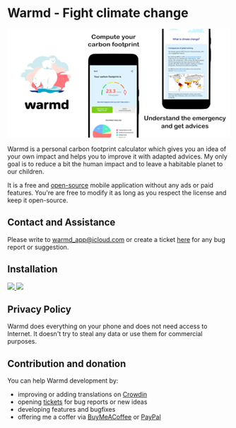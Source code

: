 # Warmd - Fight climate change

![Banner](/raw_graphics/banner_full.png)

Warmd is a personal carbon footprint calculator which gives you an idea of your own impact and helps you to improve it with adapted advices. My only goal is to reduce a bit the human impact and to leave a habitable planet to our children.

It is a free and [open-source](https://www.gnu.org/philosophy/free-sw.html) mobile application without any ads or paid features. You're are free to modify it as long as you respect the license and keep it open-source.

## Contact and Assistance
Please write to [warmd_app@icloud.com](mailto:warmd_app@icloud.com) or create a ticket [here](https://github.com/FredJul/Warmd/issues/new) for any bug report or suggestion.

## Installation
<a href="https://play.google.com/store/apps/details?id=net.frju.verdure" target="_blank" class="is-slightly-elevated" rel="nofollow">
  <img src="https://itsallwidgets.com/images/google.png" style="width:180px"/>
</a>
<a href="https://apps.apple.com/app/id1487848837" target="_blank" class="is-slightly-elevated" rel="nofollow">
  <img src="https://itsallwidgets.com/images/apple.png" style="width:180px"/>
</a>

## Privacy Policy
Warmd does everything on your phone and does not need access to Internet. It doesn't try to steal any data or use them for commercial purposes.

## Contribution and donation
You can help Warmd development by:
- improving or adding translations on [Crowdin](https://frju.crowdin.com/warmd)
- opening [tickets](https://github.com/FredJul/Warmd/issues/new) for bug reports or new ideas
- developing features and bugfixes
- offering me a coffer via [BuyMeACoffee](https://www.buymeacoffee.com/frju) or [PayPal](https://www.paypal.me/fredericjulian)
